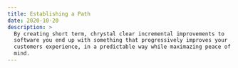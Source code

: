 ```yaml
---
title: Establishing a Path
date: 2020-10-20
description: >
  By creating short term, chrystal clear incremental improvements to
  software you end up with something that progressively improves your
  customers experience, in a predictable way while maximazing peace of
  mind. 
---
```

